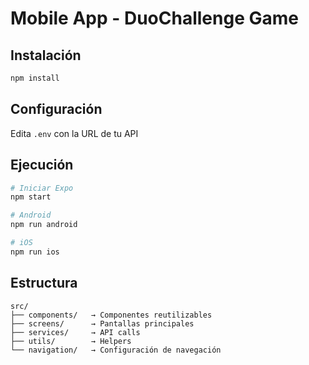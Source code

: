 # Mobile App - DuoChallenge Game

## Instalación

```bash
npm install
```

## Configuración

Edita `.env` con la URL de tu API

## Ejecución

```bash
# Iniciar Expo
npm start

# Android
npm run android

# iOS
npm run ios
```

## Estructura

```
src/
├── components/   → Componentes reutilizables
├── screens/      → Pantallas principales
├── services/     → API calls
├── utils/        → Helpers
└── navigation/   → Configuración de navegación
```
